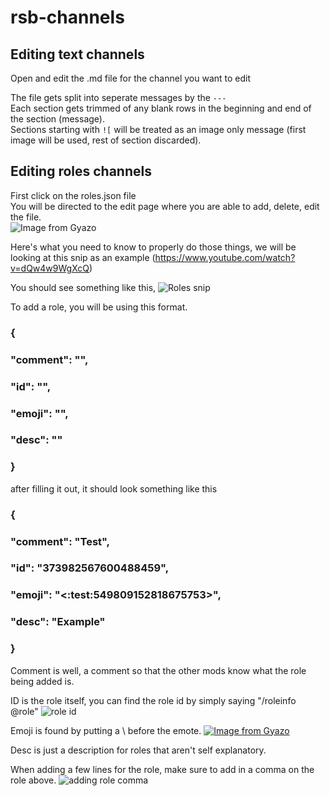 # rsb-channels

## Editing text channels

Open and edit the .md file for the channel you want to edit

The file gets split into seperate messages by the `---`  
Each section gets trimmed of any blank rows in the beginning and end of the section (message).  
Sections starting with `![` will be treated as an image only message (first image will be used, rest of section discarded).  

## Editing roles channels

First click on the roles.json file  
You will be directed to the edit page where you are able to add, delete, edit the file.  
![Image from Gyazo](https://i.gyazo.com/536d7f00cdf60fa4f963c12f66104845.gif)

 Here's what you need to know to properly do those things, we will be looking at this snip as an example
(https://www.youtube.com/watch?v=dQw4w9WgXcQ)

You should see something like this, ![Roles snip](https://cdn.discordapp.com/attachments/465059517550428173/549808419251421184/unknown.png)

To add a role, you will be using this format.
###      {
###         "comment": "",
###         "id": "",
###         "emoji": "",
###         "desc": ""
###       }

after filling it out, it should look something like this
###      {
###        "comment": "Test",
###        "id": "373982567600488459",
###        "emoji": "<:test:549809152818675753>",
###        "desc": "Example"
###      }

Comment is well, a comment so that the other mods know what the role being added is.

ID is the role itself, you can find the role id by simply saying "/roleinfo @role"
![role id](https://cdn.discordapp.com/attachments/465059517550428173/549816465575116802/unknown.png)

Emoji is found by putting a \ before the emote. 
[![Image from Gyazo](https://i.gyazo.com/43366b282997025f68ac5aa9de18bee3.gif)](https://gyazo.com/43366b282997025f68ac5aa9de18bee3)

Desc is just a description for roles that aren't self explanatory.

When adding a few lines for the role, make sure to add in a comma on the role above.
 ![adding role comma](https://cdn.discordapp.com/attachments/465059517550428173/549818678795829268/unknown.png)

